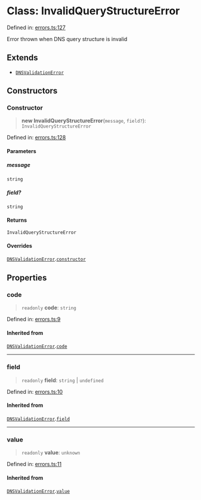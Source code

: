 # Class: InvalidQueryStructureError

Defined in: [errors.ts:127](https://github.com/Nick2bad4u/dnsValidator/blob/main/src/errors.ts#L127)

Error thrown when DNS query structure is invalid

## Extends

- [`DNSValidationError`](DNSValidationError.md)

## Constructors

### Constructor

> **new InvalidQueryStructureError**(`message`, `field?`): `InvalidQueryStructureError`

Defined in: [errors.ts:128](https://github.com/Nick2bad4u/dnsValidator/blob/main/src/errors.ts#L128)

#### Parameters

##### message

`string`

##### field?

`string`

#### Returns

`InvalidQueryStructureError`

#### Overrides

[`DNSValidationError`](DNSValidationError.md).[`constructor`](DNSValidationError.md#constructor)

## Properties

### code

> `readonly` **code**: `string`

Defined in: [errors.ts:9](https://github.com/Nick2bad4u/dnsValidator/blob/main/src/errors.ts#L9)

#### Inherited from

[`DNSValidationError`](DNSValidationError.md).[`code`](DNSValidationError.md#code)

***

### field

> `readonly` **field**: `string` \| `undefined`

Defined in: [errors.ts:10](https://github.com/Nick2bad4u/dnsValidator/blob/main/src/errors.ts#L10)

#### Inherited from

[`DNSValidationError`](DNSValidationError.md).[`field`](DNSValidationError.md#field)

***

### value

> `readonly` **value**: `unknown`

Defined in: [errors.ts:11](https://github.com/Nick2bad4u/dnsValidator/blob/main/src/errors.ts#L11)

#### Inherited from

[`DNSValidationError`](DNSValidationError.md).[`value`](DNSValidationError.md#value)
